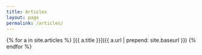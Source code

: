 ```yaml
---
title: Articles
layout: page
permalink: /articles/
---
```


{% for a in site.articles %}
[{{ a.title }}]({{ a.url | prepend: site.baseurl }})
{% endfor %}

